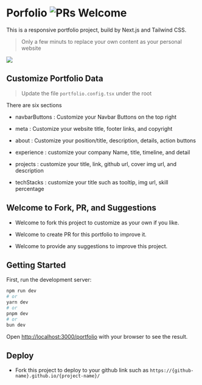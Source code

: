 # Porfolio ![PRs Welcome](https://img.shields.io/badge/PRs-welcome-green.svg)

This is a responsive portfolio project, build by Next.js and Tailwind CSS.

> Only a few minuts to replace your own content as your personal website

[<img src="https://baskvava.github.io/portfolio/portfolio-3.png">](https://baskvava.github.io/portfolio/)

## Customize Portfolio Data

> Update the file `portfolio.config.tsx` under the root

There are six sections

- navbarButtons : Customize your Navbar Buttons on the top right

- meta : Customize your website title, footer links, and copyright

- about : Customize your position/title, description, details, action buttons

- experience : customize your company Name, title, timeline, and detail

- projects : customize your title, link, github url, cover img url, and description

- techStacks : customize your title such as tooltip, img url, skill percentage

## Welcome to Fork, PR, and Suggestions

- Welcome to fork this project to customize as your own if you like.

- Welcome to create PR for this portfolio to improve it.

- Welcome to provide any suggestions to improve this project.

## Getting Started

First, run the development server:

```bash
npm run dev
# or
yarn dev
# or
pnpm dev
# or
bun dev
```

Open [http://localhost:3000/portfolio](http://localhost:3000/portfolio) with your browser to see the result.

## Deploy

- Fork this project to deploy to your github link such as
  `https://{github-name}.github.io/{project-name}/`

